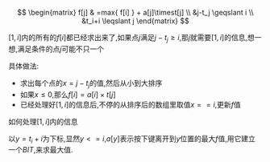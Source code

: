 $$
\begin{matrix}
f[j] & =max{ f[i] } + a[j]\timest[j] \\
&j-t_j \geqslant i \\
&t_i+i \leqslant j
\end{matrix}
$$


$[1,i]$内的所有的$f[i]$都已经求出来了,如果点$j$满足$j-t_j \geqslant i$,那$j$就需要$[1,i]$的信息,想一想,满足条件的点$j$可能不只一个


具体做法:

 - 求出每个点的$x = j-t_j$的值,然后从小到大排序
 - 如果$x \leqslant 0$,那么$f[i] = a[i] \times t[j]$
 - 已经处理好$[1,i]$的信息后,不停的从排序后的数组里取值$x ==i$,更新$f$值

如何处理$[1,i]$内的信息

以$y =t_i+i$为下标,显然$y <= i$,$a[y]$表示按下键离开到$y$位置的最大$f$值,用它建立一个$BIT$,来求最大值.
